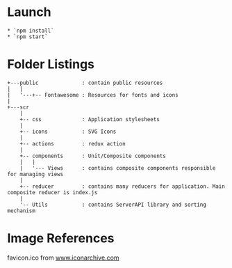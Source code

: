 # Launch
    * `npm install`
    * `npm start`


# Folder Listings

    +---public              : contain public resources
    |   |
    |   '---+-- Fontawesome : Resources for fonts and icons
    |
    +---scr
        |
        +-- css             : Application stylesheets
        |
        +-- icons           : SVG Icons
        |
        +-- actions         : redux action
        |
        +-- components      : Unit/Composite components
        |   |
        |   '--- Views      : contains composite components responsible for managing views
        |
        +-- reducer         : contains many reducers for application. Main composite reducer is index.js
        |
        '-- Utils           : contains ServerAPI library and sorting mechanism


# Image References
favicon.ico from www.iconarchive.com